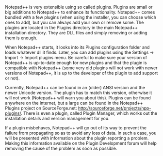Notepad++ is very extensible using so called plugins. Plugins are small or big additions to Notepad++ to enhance its functionality. Notepad++ comes bundled with a few plugins (when using the installer, you can choose which ones to add), but you can always add your own or remove some. The plugins are located in the Plugins directory in the main Notepad++ installation directory. They are DLL files and simply removing or adding them is enough.

When Notepad++ starts, it looks into its Plugins configuration folder and loads whatever dll it finds. Later, you can add plugins using the Settings -> Import -> Import plugins menu. Be careful to make sure your version of Notepad++ is up-to-date enough for new plugins and that the plugin is compatible with Notepad++ (some very old plugins will not work with newer versions of Notepad++, it is up to the developer of the plugin to add support or not).

Currently, Notepad++ can be found in an (older) ANSI version and the newer Unicode version. The plugin has to match this version, otherwise it will not work (Notepad++ will warn you about this). Plugins can be found anywhere on the internet, but a large can be found in the Notepad++ Plugins project on SourceForge.net: http://sourceforge.net/projects/npp-plugins/. There is even a plugin, called Plugin Manager, which works out the installation details and version management for you.

If a plugin misbehaves, Notepad++ will go out of its way to prevent the failure from propagating so as to avoid any loss of data. In such a case, you will be presented with information about the plugin reporting a problem. Making this information available on the Plugin Development forum will help removing the cause of the problem as soon as possible.